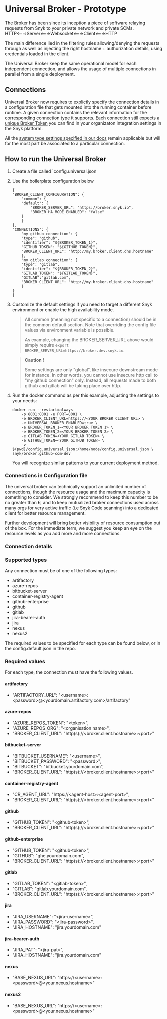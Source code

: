 # Universal Broker - Prototype

The Broker has been since its inception a piece of software relaying requests from Snyk to your private network and private SCMs.
HTTP<===>Server<===>Websocket<===>Client<===>HTTP

The main difference lied in the filtering rules allowing/denying the requests through as well as injecting the right hostname + authorization details, using credentials loaded in the client.

The Universal Broker keep the same operational model for each independent connection, and allows the usage of multiple connections in parallel from a single deployment.

## Connections

Universal Broker now requires to explictly specify the connection details in a configuration file that gets mounted into the running container before runtime.
A given connection contains the relevant information for the corresponding connection type it supports.
Each connection still expects a [unique Broker Token](https://docs.snyk.io/enterprise-setup/snyk-broker/prepare-snyk-broker-for-deployment#generate-credentials-in-the-target-application-for-snyk-broker) you can find in your organizaton integration settings in the Snyk platform.

All the [system type settings specified in our docs](https://docs.snyk.io/enterprise-setup/snyk-broker/install-and-configure-snyk-broker/install-and-configure-broker-using-docker#installation-using-docker) remain applicable but will for the most part be associated to a particular connection.

## How to run the Universal Broker
1. Create a file called `config.universal.json
2. Use the boilerplate configuration below
    ```
    {
    "BROKER_CLIENT_CONFIGURATION": {
        "common": {
        "default": {
            "BROKER_SERVER_URL": "https://broker.snyk.io",
            "BROKER_HA_MODE_ENABLED": "false"
        }
        }
    },
    "CONNECTIONS": {
        "my github connection": {
        "type": "github",
        "identifier": "${BROKER_TOKEN_1}",
        "GITHUB_TOKEN": "${GITHUB_TOKEN}",
        "BROKER_CLIENT_URL": "http://my.broker.client.dns.hostname"
        },
        "my gitlab connection": {
        "type": "gitlab",
        "identifier": "${BROKER_TOKEN_2}",
        "GITLAB_TOKEN": "${GITLAB_TOKEN}",
        "GITLAB":"gitlab.com",
        "BROKER_CLIENT_URL": "http://my.broker.client.dns.hostname"
        }
    }
    }
    ```
3. Customize the default settings if you need to target a different Snyk environment or enable the high availability mode.
    > All common (meaning not specific to a connection) should be in the common default section.
    Note that overriding the config file values via environment variable is possible.
    >
    > As example, changing the BROKER_SERVER_URL above would simply require `export BROKER_SERVER_URL=https://broker.dev.snyk.io`.

    > **Caution !**
    >
    > Some settings are only "global", like insecure downstream mode for instance. In other words, you cannot use insecure http call to "my github connection" only. Instead, all requests made to both github and gitlab will be taking place over http.

4. Run the docker command as per this example, adjusting the settings to your needs:
    ```
    docker run --restart=always 
        -p 8001:8001 -e PORT=8001 \
        -e BROKER_CLIENT_URL=https://<YOUR BROKER CLIENT URL> \
        -e UNIVERSAL_BROKER_ENABLED=true \
        -e BROKER_TOKEN_1=<YOUR BROKER TOKEN 1> \
        -e BROKER_TOKEN_2=<YOUR BROKER TOKEN 2> \
        -e GITLAB_TOKEN=<YOUR GITLAB TOKEN> \
        -e GITHUB_TOKEN=<YOUR GITHUB TOKEN> \
        -v $(pwd)/config.universal.json:/home/node/config.universal.json \
    snyk/broker:github-com-dev
    ```
    You will recognize similar patterns to your current deployment method.

### Connections in Configuration file

The universal broker can technically support an unlimited number of connections, though the resource usage and the maximum capacity is something to consider. We strongly recommend to keep this number to be no greater than 6, and to keep mutualized broker connections used across many orgs for very active traffic (i.e Snyk Code scanning) into a dedicated client for better resource management.

Further development will bring better visibility of resource consumption out of the box. For the immediate term, we suggest you keep an eye on the resource levels as you add more and more connections.

### Connection details
### Supported types
Any connection must be of one of the following types:
- artifactory
- azure-repos
- bitbucket-server
- container-registry-agent
- github-enterprise
- github
- gitlab
- jira-bearer-auth
- jira
- nexus
- nexus2

The required values to be specified for each type can be found below, or in the config.default.json in the repo.

### Required values

For each type, the connection must have the following values.

#### artifactory
- "ARTIFACTORY_URL": "\<username>:\<password>@<yourdomain.artifactory.com>/artifactory"

#### azure-repos
- "AZURE_REPOS_TOKEN": "\<token>",
- "AZURE_REPOS_ORG": "\<organisation name>",
- "BROKER_CLIENT_URL": "http(s)://<broker.client.hostname>:\<port>"

#### bitbucket-server
- "BITBUCKET_USERNAME": "\<username>",
- "BITBUCKET_PASSWORD": "\<password>",
- "BITBUCKET": "bitbucket.yourdomain.com",
- "BROKER_CLIENT_URL": "http(s)://<broker.client.hostname>:\<port>"

#### container-registry-agent
- "CR_AGENT_URL": "https://\<agent-host>:\<agent-port>",
- "BROKER_CLIENT_URL": "http(s)://<broker.client.hostname>:\<port>"

#### github
- "GITHUB_TOKEN": "\<github-token>",
- "BROKER_CLIENT_URL": "http(s)://<broker.client.hostname>:\<port>"

#### github-enterprise
- "GITHUB_TOKEN": "\<github-token>",
- "GITHUB": "ghe.yourdomain.com",
- "BROKER_CLIENT_URL": "http(s)://<broker.client.hostname>:\<port>"

#### gitlab
- "GITLAB_TOKEN": "\<gitlab-token>",
- "GITLAB": "gitlab.yourdomain.com",
- "BROKER_CLIENT_URL": "http(s)://<broker.client.hostname>:\<port>"

#### jira
- "JIRA_USERNAME": "\<jira-username>",
- "JIRA_PASSWORD": "\<jira-password>",
- "JIRA_HOSTNAME": "jira.yourdomain.com"

#### jira-bearer-auth
- "JIRA_PAT": "\<jira-pat>",
- "JIRA_HOSTNAME": "jira.yourdomain.com"

#### nexus
- "BASE_NEXUS_URL": "https://\<username>:\<password>@<your.nexus.hostname>"

#### nexus2
- "BASE_NEXUS_URL": "https://\<username>:\<password>@<your.nexus.hostname>"